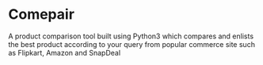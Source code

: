 # Comepair
A product comparison tool built using Python3 which compares and enlists the best product according to your query from popular commerce site such as Flipkart, Amazon and SnapDeal
